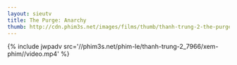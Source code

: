 ```yaml
---
layout: sieutv
title: The Purge: Anarchy
thumb: http://cdn.phim3s.net/images/films/thumb/thanh-trung-2-the-purge-anarchy-2014.jpg
---
```

{% include jwpadv src='//phim3s.net/phim-le/thanh-trung-2_7966/xem-phim//video.mp4' %}